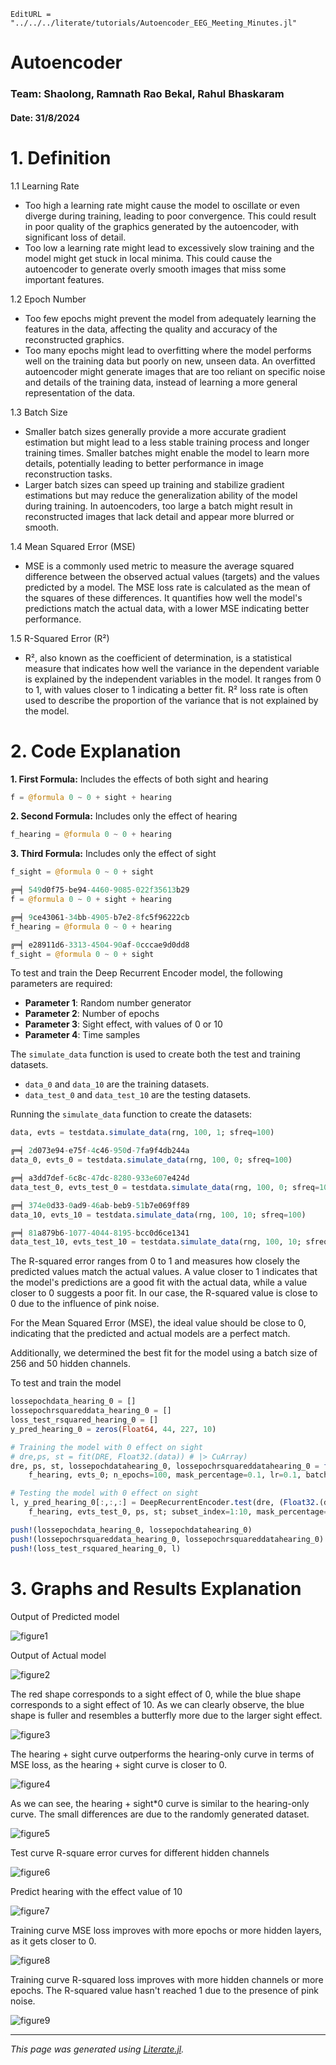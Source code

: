 ```@meta
EditURL = "../../../literate/tutorials/Autoencoder_EEG_Meeting_Minutes.jl"
```

# Autoencoder
### Team: Shaolong, Ramnath Rao Bekal, Rahul Bhaskaram
#### Date: 31/8/2024

#  1. Definition

1.1 Learning Rate

- Too high a learning rate might cause the model to oscillate or even diverge during
  training, leading to poor convergence. This could result in poor quality of the graphics
  generated by the autoencoder, with significant loss of detail.
- Too low a learning rate might lead to excessively slow training and the model might
  get stuck in local minima. This could cause the autoencoder to generate overly
  smooth images that miss some important features.

1.2 Epoch Number

- Too few epochs might prevent the model from adequately learning the features in the
  data, affecting the quality and accuracy of the reconstructed graphics.
- Too many epochs might lead to overfitting where the model performs well on the
  training data but poorly on new, unseen data. An overfitted autoencoder might
  generate images that are too reliant on specific noise and details of the training data,
  instead of learning a more general representation of the data.

1.3 Batch Size

- Smaller batch sizes generally provide a more accurate gradient estimation but might
  lead to a less stable training process and longer training times. Smaller batches
  might enable the model to learn more details, potentially leading to better
  performance in image reconstruction tasks.
- Larger batch sizes can speed up training and stabilize gradient estimations but may
  reduce the generalization ability of the model during training. In autoencoders, too
  large a batch might result in reconstructed images that lack detail and appear more
  blurred or smooth.

1.4 Mean Squared Error (MSE)

- MSE is a commonly used metric to measure the average squared difference between the
  observed actual values (targets) and the values predicted by a model. The MSE loss
  rate is calculated as the mean of the squares of these differences. It quantifies how
  well the model's predictions match the actual data, with a lower MSE indicating better
  performance.

1.5 R-Squared Error (R²)

- R², also known as the coefficient of determination, is a statistical measure that indicates
  how well the variance in the dependent variable is explained by the independent variables
  in the model. It ranges from 0 to 1, with values closer to 1 indicating a better fit. R² loss
  rate is often used to describe the proportion of the variance that is not explained by
  the model.

#  2. Code Explanation

**1. First Formula:** Includes the effects of both sight and hearing
```julia
f = @formula 0 ~ 0 + sight + hearing
```

**2. Second Formula:** Includes only the effect of hearing
```julia
f_hearing = @formula 0 ~ 0 + hearing
```

**3. Third Formula:** Includes only the effect of sight
```julia
f_sight = @formula 0 ~ 0 + sight
```

```julia
╔═╡ 549d0f75-be94-4460-9085-022f35613b29
f = @formula 0 ~ 0 + sight + hearing

╔═╡ 9ce43061-34bb-4905-b7e2-8fc5f96222cb
f_hearing = @formula 0 ~ 0 + hearing

╔═╡ e28911d6-3313-4504-90af-0cccae9d0dd8
f_sight = @formula 0 ~ 0 + sight
```

To test and train the Deep Recurrent Encoder model, the following parameters are required:

- **Parameter 1**: Random number generator
- **Parameter 2**: Number of epochs
- **Parameter 3**: Sight effect, with values of 0 or 10
- **Parameter 4**: Time samples

The `simulate_data` function is used to create both the test and training datasets.

- `data_0` and `data_10` are the training datasets.
- `data_test_0` and `data_test_10` are the testing datasets.

Running the `simulate_data` function to create the datasets:

```julia
data, evts = testdata.simulate_data(rng, 100, 1; sfreq=100)

╔═╡ 2d073e94-e75f-4c46-950d-7fa9f4db244a
data_0, evts_0 = testdata.simulate_data(rng, 100, 0; sfreq=100)

╔═╡ a3dd7def-6c8c-47dc-8280-933e607e424d
data_test_0, evts_test_0 = testdata.simulate_data(rng, 100, 0; sfreq=100)

╔═╡ 374e0d33-0ad9-46ab-beb9-51b7e069ff89
data_10, evts_10 = testdata.simulate_data(rng, 100, 10; sfreq=100)

╔═╡ 81a879b6-1077-4044-8195-bcc0d6ce1341
data_test_10, evts_test_10 = testdata.simulate_data(rng, 100, 10; sfreq=100)
```

The R-squared error ranges from 0 to 1 and measures how closely the predicted values
match the actual values. A value closer to 1 indicates that the model's predictions are a good
fit with the actual data, while a value closer to 0 suggests a poor fit. In our case, the R-squared
value is close to 0 due to the influence of pink noise.

For the Mean Squared Error (MSE), the ideal value should be close to 0, indicating that the
predicted and actual models are a perfect match.

Additionally, we determined the best fit for the model using a batch size of 256 and 50
hidden channels.

To test and train the model
```julia
lossepochdata_hearing_0 = []
lossepochrsquareddata_hearing_0 = []
loss_test_rsquared_hearing_0 = []
y_pred_hearing_0 = zeros(Float64, 44, 227, 10)

# Training the model with 0 effect on sight
# dre,ps, st = fit(DRE, Float32.(data)) # |> CuArray)
dre, ps, st, lossepochdatahearing_0, lossepochrsquareddatahearing_0 = fit(DRE, Float32.(data_0[:,1:end÷2*2,:]) |> x->use_gpu ? CuArray(x) : x,
    f_hearing, evts_0; n_epochs=100, mask_percentage=0.1, lr=0.1, batch_size=256, hidden_chs=50) # |> CuArray)

# Testing the model with 0 effect on sight
l, y_pred_hearing_0[:,:,:] = DeepRecurrentEncoder.test(dre, (Float32.(data_test_0[:,1:end÷2*2,:]) |> x->use_gpu ? CuArray(x) : x),
    f_hearing, evts_test_0, ps, st; subset_index=1:10, mask_percentage=0.1, loss_function=mse)

push!(lossepochdata_hearing_0, lossepochdatahearing_0)
push!(lossepochrsquareddata_hearing_0, lossepochrsquareddatahearing_0)
push!(loss_test_rsquared_hearing_0, l)
```

# 3. Graphs and Results Explanation
Output of Predicted model

![figure1](image/figure1.png)

Output of Actual model

![figure2](image/figure2.png)

The red shape corresponds to a sight effect of 0, while the blue shape corresponds to a sight
effect of 10. As we can clearly observe, the blue shape is fuller and resembles a butterfly
more due to the larger sight effect.

![figure3](image/figure3.png)

The hearing + sight curve outperforms the hearing-only curve in terms of MSE loss,
as the hearing + sight curve is closer to 0.

![figure4](image/figure4.png)

As we can see, the hearing + sight*0 curve is similar to the hearing-only curve.
The small differences are due to the randomly generated dataset.

![figure5](image/figure5.png)

Test curve
R-square error curves for different hidden channels

![figure6](image/figure6.png)



Predict hearing with the effect value of 10

![figure7](image/figure7.png)



Training curve
MSE loss improves with more epochs or more hidden layers, as it gets closer to 0.

![figure8](image/figure8.png)



Training curve
R-squared loss improves with more hidden channels or more epochs. The R-squared value
hasn't reached 1 due to the presence of pink noise.

![figure9](image/figure9.png)

---

*This page was generated using [Literate.jl](https://github.com/fredrikekre/Literate.jl).*

